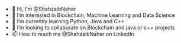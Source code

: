 - 👋 Hi, I’m @ShahzaibNahar 
- 👀 I’m interested in Blockchain, Machine Learning and Data Science
- 🌱 I’m currently learning Python, Java and C++
- 💞️ I’m looking to collaborate on Blockchain and java or c++ projects
- 📫 How to reach me @ShahzaibNahar on LinkedIn 
